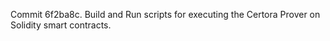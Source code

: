 Commit 6f2ba8c.                    Build and Run scripts for executing the Certora Prover on Solidity smart contracts.